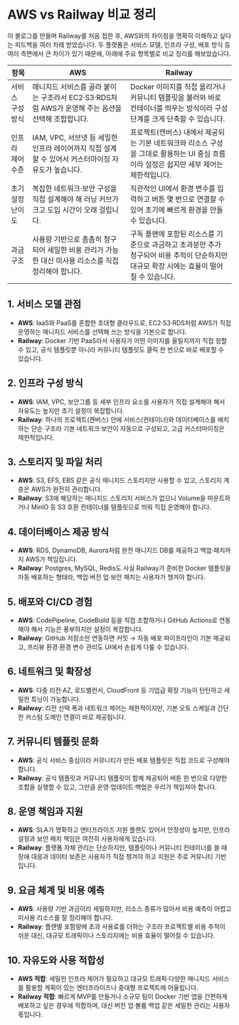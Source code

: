 # AWS vs Railway 비교 정리

이 블로그를 만들며 Railway를 처음 접한 후, AWS와의 차이점을 명확히 이해하고 싶다는 피드백을 여러 차례 받았습니다. 두 플랫폼은 서비스 모델, 인프라 구성, 배포 방식 등 여러 측면에서 큰 차이가 있기 때문에, 아래에 주요 항목별로 비교 정리를 해보았습니다.

| 항목 | AWS | Railway |
| --- | --- | --- |
| 서비스 구성 방식 | 매니지드 서비스를 골라 붙이는 구조라서 EC2·S3·RDS처럼 AWS가 운영해 주는 옵션을 선택해 조합합니다. | Docker 이미지를 직접 올리거나 커뮤니티 템플릿을 불러와 바로 컨테이너를 띄우는 방식이라 구성 단계를 크게 단축할 수 있습니다. |
| 인프라 제어 수준 | IAM, VPC, 서브넷 등 세밀한 인프라 레이어까지 직접 설계할 수 있어서 커스터마이징 자유도가 높습니다. | 프로젝트(캔버스) 내에서 제공되는 기본 네트워크와 리소스 구성을 그대로 활용하는 UI 중심 흐름이라 설정은 쉽지만 세부 제어는 제한적입니다. |
| 초기 설정 난이도 | 복잡한 네트워크·보안 구성을 직접 설계해야 해 러닝 커브가 크고 도입 시간이 오래 걸립니다. | 직관적인 UI에서 환경 변수를 입력하고 버튼 몇 번으로 연결할 수 있어 초기에 빠르게 환경을 만들 수 있습니다. |
| 과금 구조 | 사용량 기반으로 촘촘히 청구되어 세밀한 비용 관리가 가능한 대신 미사용 리소스를 직접 정리해야 합니다. | 구독 플랜에 포함된 리소스를 기준으로 과금하고 초과분만 추가 청구되어 비용 추적이 단순하지만 대규모 확장 시에는 효율이 떨어질 수 있습니다. |

## 1. 서비스 모델 관점

- **AWS**: IaaS와 PaaS를 혼합한 초대형 클라우드로, EC2·S3·RDS처럼 AWS가 직접 운영하는 매니지드 서비스를 선택해 쓰는 방식을 기본으로 합니다.
- **Railway**: Docker 기반 PaaS라서 사용자가 어떤 이미지를 올릴지까지 직접 정할 수 있고, 공식 템플릿뿐 아니라 커뮤니티 템플릿도 클릭 한 번으로 바로 배포할 수 있습니다.

## 2. 인프라 구성 방식

- **AWS**: IAM, VPC, 보안그룹 등 세부 인프라 요소를 사용자가 직접 설계해야 해서 자유도는 높지만 초기 설정이 복잡합니다.
- **Railway**: 하나의 프로젝트(캔버스) 안에 서비스(컨테이너)와 데이터베이스를 배치하는 단순 구조라 기본 네트워크·보안이 자동으로 구성되고, 고급 커스터마이징은 제한적입니다.

## 3. 스토리지 및 파일 처리

- **AWS**: S3, EFS, EBS 같은 공식 매니지드 스토리지만 사용할 수 있고, 스토리지 계층은 AWS가 완전히 관리합니다.
- **Railway**: S3에 해당하는 매니지드 스토리지 서비스가 없으니 Volume을 마운트하거나 MinIO 등 S3 호환 컨테이너를 템플릿으로 띄워 직접 운영해야 합니다.

## 4. 데이터베이스 제공 방식

- **AWS**: RDS, DynamoDB, Aurora처럼 완전 매니지드 DB를 제공하고 백업·패치까지 AWS가 책임집니다.
- **Railway**: Postgres, MySQL, Redis도 사실 Railway가 준비한 Docker 템플릿을 자동 배포하는 형태라, 백업·버전 업·보안 패치는 사용자가 챙겨야 합니다.

## 5. 배포와 CI/CD 경험

- **AWS**: CodePipeline, CodeBuild 등을 직접 조합하거나 GitHub Actions로 연동해야 해서 기능은 풍부하지만 설정이 복잡합니다.
- **Railway**: GitHub 저장소만 연동하면 커밋 → 자동 배포 파이프라인이 기본 제공되고, 프리뷰 환경·환경 변수 관리도 UI에서 손쉽게 다룰 수 있습니다.

## 6. 네트워크 및 확장성

- **AWS**: 다중 리전·AZ, 로드밸런서, CloudFront 등 기업급 확장 기능이 탄탄하고 세밀한 튜닝이 가능합니다.
- **Railway**: 리전 선택 폭과 네트워크 제어는 제한적이지만, 기본 오토 스케일과 간단한 커스텀 도메인 연결이 바로 제공됩니다.

## 7. 커뮤니티 템플릿 문화

- **AWS**: 공식 서비스 중심이라 커뮤니티가 만든 배포 템플릿은 직접 코드로 구성해야 합니다.
- **Railway**: 공식 템플릿과 커뮤니티 템플릿이 함께 제공되어 버튼 한 번으로 다양한 조합을 실행할 수 있고, 그만큼 운영·업데이트·백업은 우리가 책임져야 합니다.

## 8. 운영 책임과 지원

- **AWS**: SLA가 명확하고 엔터프라이즈 지원 플랜도 있어서 안정성이 높지만, 인프라 설정과 보안 패치 책임은 여전히 사용자에게 있습니다.
- **Railway**: 플랫폼 자체 관리는 단순하지만, 템플릿이나 커뮤니티 컨테이너를 쓸 때 장애 대응과 데이터 보존은 사용자가 직접 챙겨야 하고 지원은 주로 커뮤니티 기반입니다.

## 9. 요금 체계 및 비용 예측

- **AWS**: 사용량 기반 과금이라 세밀하지만, 리소스 종류가 많아서 비용 예측이 어렵고 미사용 리소스를 잘 정리해야 합니다.
- **Railway**: 플랜별 포함량에 초과 사용료를 더하는 구조라 프로젝트별 비용 추적이 쉬운 대신, 대규모 트래픽이나 스토리지에는 비용 효율이 떨어질 수 있습니다.

## 10. 자유도와 사용 적합성

- **AWS 적합**: 세밀한 인프라 제어가 필요하고 대규모 트래픽·다양한 매니지드 서비스를 활용할 계획이 있는 엔터프라이즈나 중대형 프로젝트에 어울립니다.
- **Railway 적합**: 빠르게 MVP를 만들거나 소규모 팀이 Docker 기반 앱을 간편하게 배포하고 싶은 경우에 적합하며, 대신 버전 업·볼륨 백업 같은 세밀한 관리는 사용자 몫입니다.
